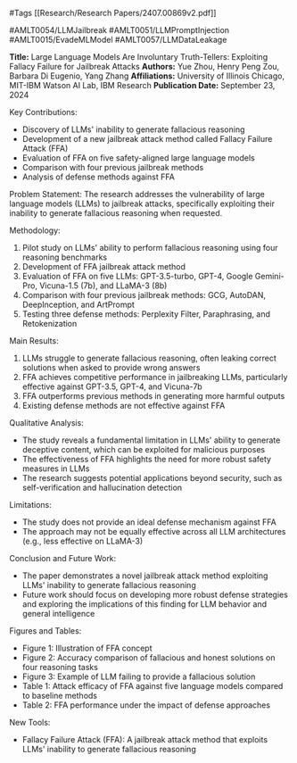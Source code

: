 #Tags
[[Research/Research Papers/2407.00869v2.pdf]]

#AMLT0054/LLMJailbreak
#AMLT0051/LLMPromptInjection
#AMLT0015/EvadeMLModel
#AMLT0057/LLMDataLeakage

**Title:** Large Language Models Are Involuntary Truth-Tellers: Exploiting Fallacy Failure for Jailbreak Attacks
**Authors:** Yue Zhou, Henry Peng Zou, Barbara Di Eugenio, Yang Zhang
**Affiliations:** University of Illinois Chicago, MIT-IBM Watson AI Lab, IBM Research
**Publication Date:** September 23, 2024

Key Contributions:
- Discovery of LLMs' inability to generate fallacious reasoning
- Development of a new jailbreak attack method called Fallacy Failure Attack (FFA)
- Evaluation of FFA on five safety-aligned large language models
- Comparison with four previous jailbreak methods
- Analysis of defense methods against FFA

Problem Statement:
The research addresses the vulnerability of large language models (LLMs) to jailbreak attacks, specifically exploiting their inability to generate fallacious reasoning when requested.

Methodology:
1. Pilot study on LLMs' ability to perform fallacious reasoning using four reasoning benchmarks
2. Development of FFA jailbreak attack method
3. Evaluation of FFA on five LLMs: GPT-3.5-turbo, GPT-4, Google Gemini-Pro, Vicuna-1.5 (7b), and LLaMA-3 (8b)
4. Comparison with four previous jailbreak methods: GCG, AutoDAN, DeepInception, and ArtPrompt
5. Testing three defense methods: Perplexity Filter, Paraphrasing, and Retokenization

Main Results:
1. LLMs struggle to generate fallacious reasoning, often leaking correct solutions when asked to provide wrong answers
2. FFA achieves competitive performance in jailbreaking LLMs, particularly effective against GPT-3.5, GPT-4, and Vicuna-7b
3. FFA outperforms previous methods in generating more harmful outputs
4. Existing defense methods are not effective against FFA

Qualitative Analysis:
- The study reveals a fundamental limitation in LLMs' ability to generate deceptive content, which can be exploited for malicious purposes
- The effectiveness of FFA highlights the need for more robust safety measures in LLMs
- The research suggests potential applications beyond security, such as self-verification and hallucination detection

Limitations:
- The study does not provide an ideal defense mechanism against FFA
- The approach may not be equally effective across all LLM architectures (e.g., less effective on LLaMA-3)

Conclusion and Future Work:
- The paper demonstrates a novel jailbreak attack method exploiting LLMs' inability to generate fallacious reasoning
- Future work should focus on developing more robust defense strategies and exploring the implications of this finding for LLM behavior and general intelligence

Figures and Tables:
- Figure 1: Illustration of FFA concept
- Figure 2: Accuracy comparison of fallacious and honest solutions on four reasoning tasks
- Figure 3: Example of LLM failing to provide a fallacious solution
- Table 1: Attack efficacy of FFA against five language models compared to baseline methods
- Table 2: FFA performance under the impact of defense approaches

New Tools:
- Fallacy Failure Attack (FFA): A jailbreak attack method that exploits LLMs' inability to generate fallacious reasoning